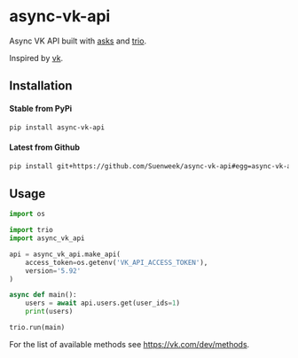 # async-vk-api

Async VK API built with [asks](https://github.com/theelous3/asks)
and [trio](https://github.com/python-trio/trio).

Inspired by [vk](https://github.com/voronind/vk).


## Installation

#### Stable from PyPi
```bash
pip install async-vk-api
```

#### Latest from Github
```bash
pip install git+https://github.com/Suenweek/async-vk-api#egg=async-vk-api
```


## Usage

```python
import os

import trio
import async_vk_api

api = async_vk_api.make_api(
    access_token=os.getenv('VK_API_ACCESS_TOKEN'),
    version='5.92'
)

async def main():
    users = await api.users.get(user_ids=1)
    print(users)

trio.run(main)
```

For the list of available methods see https://vk.com/dev/methods.

